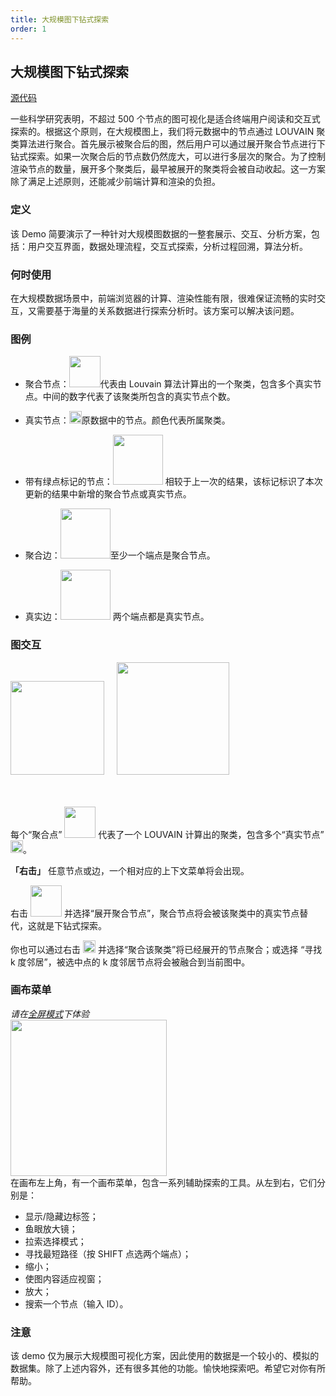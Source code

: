 ```yaml
---
title: 大规模图下钻式探索
order: 1
---
```


## 大规模图下钻式探索

<a className='description' href='https://github.com/antvis/G6/blob/master/site/pages/largegraph.zh.tsx' target='_blanck'>源代码</a>

一些科学研究表明，不超过 500 个节点的图可视化是适合终端用户阅读和交互式探索的。根据这个原则，在大规模图上，我们将元数据中的节点通过 LOUVAIN 聚类算法进行聚合。首先展示被聚合后的图，然后用户可以通过展开聚合节点进行下钻式探索。如果一次聚合后的节点数仍然庞大，可以进行多层次的聚合。为了控制渲染节点的数量，展开多个聚类后，最早被展开的聚类将会被自动收起。这一方案除了满足上述原则，还能减少前端计算和渲染的负担。

### 定义

该 Demo 简要演示了一种针对大规模图数据的一整套展示、交互、分析方案，包括：用户交互界面，数据处理流程，交互式探索，分析过程回溯，算法分析。

### 何时使用

在大规模数据场景中，前端浏览器的计算、渲染性能有限，很难保证流畅的实时交互，又需要基于海量的关系数据进行探索分析时。该方案可以解决该问题。

### 图例

- 聚合节点：<img src='https://gw.alipayobjects.com/mdn/rms_f8c6a0/afts/img/A*1y4AS7ucVXMAAAAAAAAAAAAAARQnAQ' width=50  style='min-width: 10px' />代表由 Louvain 算法计算出的一个聚类，包含多个真实节点。中间的数字代表了该聚类所包含的真实节点个数。 <br />

- 真实节点：<img src='https://gw.alipayobjects.com/mdn/rms_f8c6a0/afts/img/A*IOgvSLWF1IQAAAAAAAAAAAAAARQnAQ' width=20 style='min-width: 10px' />原数据中的节点。颜色代表所属聚类。 <br />

- 带有绿点标记的节点：<img src='https://gw.alipayobjects.com/mdn/rms_f8c6a0/afts/img/A*EdtxSYsEeeQAAAAAAAAAAAAAARQnAQ' width=80 style='min-width: 10px' /> 相较于上一次的结果，该标记标识了本次更新的结果中新增的聚合节点或真实节点。 <br />

- 聚合边：<img src='https://gw.alipayobjects.com/mdn/rms_f8c6a0/afts/img/A*WG4sQaSj00QAAAAAAAAAAAAAARQnAQ' width=80 style='min-width: 10px' />至少一个端点是聚合节点。 <br />

- 真实边：<img src='https://gw.alipayobjects.com/mdn/rms_f8c6a0/afts/img/A*sIHZRZSh_jAAAAAAAAAAAAAAARQnAQ' width=80 style='min-width: 10px' /> 两个端点都是真实节点。

### 图交互

<img src='https://gw.alipayobjects.com/mdn/rms_f8c6a0/afts/img/A*IgoxQ7wfjCcAAAAAAAAAAAAAARQnAQ' width=150 style='min-width: 10px' />
&nbsp; &nbsp; <img src='https://gw.alipayobjects.com/mdn/rms_f8c6a0/afts/img/A*cCk4SrHVfDsAAAAAAAAAAAAAARQnAQ' width=180 style='min-width: 10px' />

<br /><br /> 每个“聚合点” <img src='https://gw.alipayobjects.com/mdn/rms_f8c6a0/afts/img/A*1y4AS7ucVXMAAAAAAAAAAAAAARQnAQ' width=50  style='min-width: 10px' /> 代表了一个 LOUVAIN 计算出的聚类，包含多个“真实节点” <img src='https://gw.alipayobjects.com/mdn/rms_f8c6a0/afts/img/A*IOgvSLWF1IQAAAAAAAAAAAAAARQnAQ' width=20 style='min-width: 10px' />。

**「右击」** 任意节点或边，一个相对应的上下文菜单将会出现。

右击 <img src='https://gw.alipayobjects.com/mdn/rms_f8c6a0/afts/img/A*1y4AS7ucVXMAAAAAAAAAAAAAARQnAQ' width=50 style='min-width: 10px' /> 并选择“展开聚合节点”，聚合节点将会被该聚类中的真实节点替代，这就是下钻式探索。

你也可以通过右击 <img src='https://gw.alipayobjects.com/mdn/rms_f8c6a0/afts/img/A*IOgvSLWF1IQAAAAAAAAAAAAAARQnAQ' width=20 style='min-width: 10px' /> 并选择“聚合该聚类”将已经展开的节点聚合；或选择 “寻找 k 度邻居”，被选中点的 k 度邻居节点将会被融合到当前图中。

### 画布菜单

_请在[全屏模式](/zh/largegraph)下体验_ <br /> <img src='https://gw.alipayobjects.com/mdn/rms_f8c6a0/afts/img/A*FKbFRIzj34EAAAAAAAAAAAAAARQnAQ' width=250 style='min-width: 10px' /> <br /> 在画布左上角，有一个画布菜单，包含一系列辅助探索的工具。从左到右，它们分别是： <br />

- 显示/隐藏边标签；
- 鱼眼放大镜；
- 拉索选择模式；
- 寻找最短路径（按 SHIFT 点选两个端点）；
- 缩小；
- 使图内容适应视窗；
- 放大；
- 搜索一个节点（输入 ID）。

### 注意

该 demo 仅为展示大规模图可视化方案，因此使用的数据是一个较小的、模拟的数据集。除了上述内容外，还有很多其他的功能。愉快地探索吧。希望它对你有所帮助。
